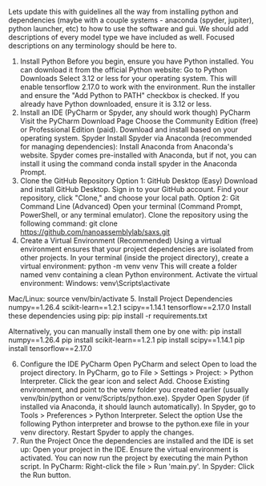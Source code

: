 Lets update this with guidelines all the way from installing python and dependencies (maybe with a couple systems - anaconda (spyder, jupiter), python launcher, etc) to how to use the software and gui. We should add descriptions of every model type we have included as well. Focused descriptions on any terminology should be here to. 

1. Install Python
Before you begin, ensure you have Python installed. You can download it from the official Python website:
Go to Python Downloads
Select 3.12 or less for your operating system. This will enable tensorflow 2.17.0 to work with the environment.
Run the installer and ensure the "Add Python to PATH" checkbox is checked.
If you already have Python downloaded, ensure it is 3.12 or less. 
2. Install an IDE (PyCharm or Spyder, any should work though) 
PyCharm
Visit the PyCharm Download Page
Choose the Community Edition (free) or Professional Edition (paid).
Download and install based on your operating system.
Spyder
Install Spyder via Anaconda (recommended for managing dependencies):
Install Anaconda from Anaconda's website.
Spyder comes pre-installed with Anaconda, but if not, you can install it using the command conda install spyder in the Anaconda Prompt.
3. Clone the GitHub Repository
Option 1: GitHub Desktop (Easy)
Download and install GitHub Desktop.
Sign in to your GitHub account.
Find your repository, click "Clone," and choose your local path.
Option 2: Git Command Line (Advanced)
Open your terminal (Command Prompt, PowerShell, or any terminal emulator).
Clone the repository using the following command:
git clone https://github.com/nanoassemblylab/saxs.git
4. Create a Virtual Environment (Recommended)
Using a virtual environment ensures that your project dependencies are isolated from other projects.
In your terminal (inside the project directory), create a virtual environment:
python -m venv venv
This will create a folder named venv containing a clean Python environment.
Activate the virtual environment:
Windows:
venv\Scripts\activate

Mac/Linux:
source venv/bin/activate
5. Install Project Dependencies
numpy==1.26.4
scikit-learn==1.2.1
scipy==1.14.1
tensorflow==2.17.0
Install these dependencies using pip:
pip install -r requirements.txt

Alternatively, you can manually install them one by one with:
pip install numpy==1.26.4
pip install scikit-learn==1.2.1
pip install scipy==1.14.1
pip install tensorflow==2.17.0

6. Configure the IDE
PyCharm
Open PyCharm and select Open to load the project directory.
In PyCharm, go to File > Settings > Project: <Your Project> > Python Interpreter.
Click the gear icon and select Add.
Choose Existing environment, and point to the venv folder you created earlier (usually venv/bin/python or venv/Scripts/python.exe).
Spyder
Open Spyder (if installed via Anaconda, it should launch automatically).
In Spyder, go to Tools > Preferences > Python Interpreter.
Select the option Use the following Python interpreter and browse to the python.exe file in your venv directory.
Restart Spyder to apply the changes.
7. Run the Project
Once the dependencies are installed and the IDE is set up:
Open your project in the IDE.
Ensure the virtual environment is activated.
You can now run the project by executing the main Python script.
In PyCharm: Right-click the file > Run 'main.py'.
In Spyder: Click the Run button.
